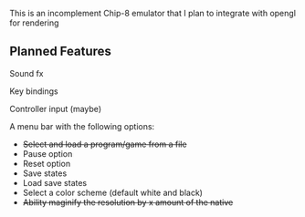 This is an incomplement Chip-8 emulator that I plan to integrate with opengl for rendering

## Planned Features
Sound fx

Key bindings

Controller input (maybe)

A menu bar with the following options:
- ~~Select and load a program/game from a file~~
- Pause option
- Reset option
- Save states
- Load save states
- Select a color scheme (default white and black)
- ~~Ability maginify the resolution by x amount of the native~~

